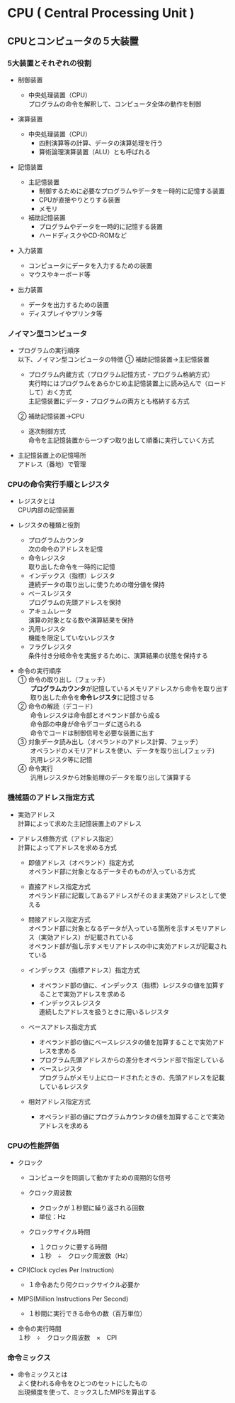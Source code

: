 # CPU ( Central Processing Unit )

## CPUとコンピュータの５大装置

### 5大装置とそれぞれの役割

- 制御装置  
  - 中央処理装置（CPU）  
    プログラムの命令を解釈して、コンピュータ全体の動作を制御  

- 演算装置  
  - 中央処理装置（CPU）  
    - 四則演算等の計算、データの演算処理を行う
    - 算術論理演算装置（ALU）とも呼ばれる

- 記憶装置  
  - 主記憶装置  
    - 制御するために必要なプログラムやデータを一時的に記憶する装置
    - CPUが直接やりとりする装置
    - メモリ
  - 補助記憶装置  
    - プログラムやデータを一時的に記憶する装置
    - ハードディスクやCD-ROMなど

- 入力装置  
  - コンピュータにデータを入力するための装置
  - マウスやキーボード等

- 出力装置  
  - データを出力するための装置
  - ディスプレイやプリンタ等

### ノイマン型コンピュータ

- プログラムの実行順序  
    以下、ノイマン型コンピュータの特徴
    ① 補助記憶装置→主記憶装置
    - プログラム内蔵方式（プログラム記憶方式・プログラム格納方式）  
        実行時にはプログラムをあらかじめ主記憶装置上に読み込んで（ロードして）おく方式  
        主記憶装置にデータ・プログラムの両方とも格納する方式  

    ② 補助記憶装置→CPU  
    - 逐次制御方式  
        命令を主記憶装置から一つずつ取り出して順番に実行していく方式  

- 主記憶装置上の記憶場所  
    アドレス（番地）で管理

### CPUの命令実行手順とレジスタ

- レジスタとは  
    CPU内部の記憶装置

- レジスタの種類と役割  
    - プログラムカウンタ  
        次の命令のアドレスを記憶
    - 命令レジスタ  
        取り出した命令を一時的に記憶  
    - インデックス（指標）レジスタ  
        連続データの取り出しに使うための増分値を保持
    - ベースレジスタ    
        プログラムの先頭アドレスを保持
    - アキュムレータ  
        演算の対象となる数や演算結果を保持
    - 汎用レジスタ      
        機能を限定していないレジスタ
    - フラグレジスタ  
        条件付き分岐命令を実施するために、演算結果の状態を保持する

- 命令の実行順序  
    ① 命令の取り出し（フェッチ）  
    　　**プログラムカウンタ**が記憶しているメモリアドレスから命令を取り出す  
    　　取り出した命令を**命令レジスタ**に記憶させる    
    ② 命令の解読（デコード）  
    　　命令レジスタは命令部とオペランド部から成る  
    　　命令部の中身が命令デコーダに送られる  
    　　命令でコードは制御信号を必要な装置に出す  
    ③ 対象データ読み出し（オペランドのアドレス計算、フェッチ）  
    　　オペランドのメモリアドレスを使い、データを取り出し(フェッチ)  
    　　汎用レジスタ等に記憶  
    ④ 命令実行  
    　　汎用レジスタから対象処理のデータを取り出して演算する  

### 機械語のアドレス指定方式

- 実効アドレス  
    計算によって求めた主記憶装置上のアドレス

- アドレス修飾方式（アドレス指定）  
    計算によってアドレスを求める方式  

  - 即値アドレス（オペランド）指定方式  
    オペランド部に対象となるデータそのものが入っている方式  

  - 直接アドレス指定方式  
    オペランド部に記載してあるアドレスがそのまま実効アドレスとして使える  

  - 間接アドレス指定方式  
    オペランド部に対象となるデータが入っている箇所を示すメモリアドレス（実効アドレス）が記載されている  
    オペランド部が指し示すメモリアドレスの中に実効アドレスが記載されている

  - インデックス（指標アドレス）指定方式  
    - オペランド部の値に、インデックス（指標）レジスタの値を加算することで実効アドレスを求める  
    - インデックスレジスタ  
        連続したアドレスを扱うときに用いるレジスタ

  - ベースアドレス指定方式  
    - オペランド部の値にベースレジスタの値を加算することで実効アドレスを求める
    - プログラム先頭アドレスからの差分をオペランド部で指定している  
    - ベースレジスタ  
        プログラムがメモリ上にロードされたときの、先頭アドレスを記載しているレジスタ

  - 相対アドレス指定方式  
    - オペランド部の値にプログラムカウンタの値を加算することで実効アドレスを求める

### CPUの性能評価

- クロック  
    - コンピュータを同調して動かすための周期的な信号  

  - クロック周波数  
    - クロックが１秒間に繰り返される回数
    - 単位：Hz  

  - クロックサイクル時間
    - １クロックに要する時間
    - １秒　÷　クロック周波数（Hz）

- CPI(Clock cycles Per Instruction)  
  - １命令あたり何クロックサイクル必要か

- MIPS(Million Instructions Per Second)  
  - １秒間に実行できる命令の数（百万単位）

- 命令の実行時間  
  １秒　÷　クロック周波数　×　CPI

### 命令ミックス

- 命令ミックスとは  
    よく使われる命令をひとつのセットにしたもの  
    出現頻度を使って、ミックスしたMIPSを算出する
